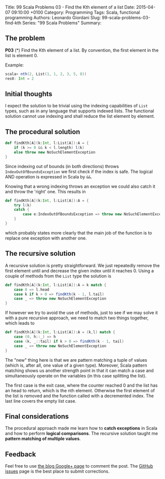 Title: 99 Scala Problems 03 - Find the Kth element of a list
Date: 2015-04-07 09:10:00 +0100
Category: Programming
Tags: Scala, functional programming
Authors: Leonardo Giordani
Slug: 99-scala-problems-03-find-kth
Series: "99 Scala Problems"
Summary: 

## The problem

**P03** (*) Find the Kth element of a list.
By convention, the first element in the list is element 0.

Example:

``` scala
scala> nth(2, List(1, 1, 2, 3, 5, 8))
res0: Int = 2
```

## Initial thoughts

I expect the solution to be trivial using the indexing capabilities of `List` types, such as in any language that supports indexed lists. The functional solution cannot use indexing and shall reduce the list element by element.

## The procedural solution

``` scala
def findKth[A](k:Int, l:List[A]):A = {
    if (k >= 0 && k < l.length) l(k)
    else throw new NoSuchElementException
}
```

Since indexing out of bounds (in both directions) throws `IndexOutOfBoundsException` we first check if the index is safe. The logical AND operation is expressed in Scala by `&&`.

Knowing that a wrong indexing throws an exception we could also catch it and throw the 'right' one. This results in 

``` scala
def findKth[A](k:Int, l:List[A]):A = {
    try l(k)
    catch {
        case e:IndexOutOfBoundsException => throw new NoSuchElementException
    }
}
```

which probably states more clearly that the main job of the function is to replace one exception with another one.

## The recursive solution

A recursive solution is pretty straightforward. We just repeatedly remove the first element until and decrease the given index until it reaches 0. Using a couple of methods from the `List` type the solution is

``` scala
def findKth[A](k:Int, l:List[A]):A = k match {
    case 0 => l.head
    case k if k > 0 => findKth(k - 1, l.tail)
    case _ => throw new NoSuchElementException  
}
```

If however we try to avoid the use of methods, just to see if we may solve it with a pure recursive approach, we need to match two things together, which leads to

``` scala
def findKth[A](k:Int, l:List[A]):A = (k,l) match {
    case (0, h::_) => h
    case (k, _::tail) if k > 0 => findKth(k - 1, tail)
    case _ => throw new NoSuchElementException
}
```

The "new" thing here is that we are pattern matching a tuple of values (which is, after all, one value of a given type). Moreover, Scala pattern matching shows us another strength point in that it can match a case and simultaneously operate on the variables (in this case splitting the list).

The first case is the exit case, where the counter reached 0 and the list has an head to return, which is the nth element. Otherwise the first element of the list is removed and the function called with a decremented index. The last line covers the empty list case.

## Final considerations

The procedural approach made me learn how to **catch exceptions** in Scala and how to perform **logical comparisons**. The recursive solution taught me **pattern matching of multiple values**.

## Feedback

Feel free to use [the blog Google+ page](https://plus.google.com/u/0/b/110554719587236016835/110554719587236016835/posts) to comment the post. The [GitHub issues](https://github.com/lgiordani/lgiordani.github.com/issues) page is the best place to submit corrections.
